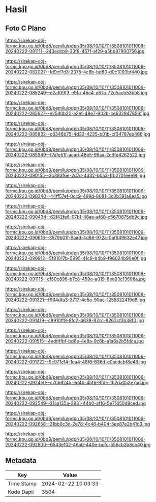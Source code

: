 # Hasil

## Foto C Plano

https://sirekap-obj-formc.kpu.go.id/0bd8/pemilu/pdpr/35/08/10/10/11/3508101011006-20240222-081111--243edcb9-33f8-457f-af29-a5bb87900756.jpg

https://sirekap-obj-formc.kpu.go.id/0bd8/pemilu/pdpr/35/08/10/10/11/3508101011006-20240222-082027--fd9cf7d3-2375-4c8b-bd60-d0c1093bf440.jpg

https://sirekap-obj-formc.kpu.go.id/0bd8/pemilu/pdpr/35/08/10/10/11/3508101011006-20240222-085249--e2af09f3-e9fa-45c4-a67a-72d5acb53bb8.jpg

https://sirekap-obj-formc.kpu.go.id/0bd8/pemilu/pdpr/35/08/10/10/11/3508101011006-20240222-085627--e25d0b20-a2ef-48e7-902b-ce632947856f.jpg

https://sirekap-obj-formc.kpu.go.id/0bd8/pemilu/pdpr/35/08/10/10/11/3508101011006-20240222-085832--c6346b75-4d32-4235-b01b-cf34787eb466.jpg

https://sirekap-obj-formc.kpu.go.id/0bd8/pemilu/pdpr/35/08/10/10/11/3508101011006-20240222-085949--f7afe51f-acad-48e5-99aa-2c6fe4262522.jpg

https://sirekap-obj-formc.kpu.go.id/0bd8/pemilu/pdpr/35/08/10/10/11/3508101011006-20240222-090155--2b383f6e-2d7d-4d32-b0a3-ffb2701eee9f.jpg

https://sirekap-obj-formc.kpu.go.id/0bd8/pemilu/pdpr/35/08/10/10/11/3508101011006-20240222-090340--44ff57ef-0cc9-489d-8081-3c0b391a8ea5.jpg

https://sirekap-obj-formc.kpu.go.id/0bd8/pemilu/pdpr/35/08/10/10/11/3508101011006-20240222-090434--62f42fe6-07b1-48ae-af60-c5670875db9c.jpg

https://sirekap-obj-formc.kpu.go.id/0bd8/pemilu/pdpr/35/08/10/10/11/3508101011006-20240222-090616--3579b01f-9aad-4d86-972a-0af649632e47.jpg

https://sirekap-obj-formc.kpu.go.id/0bd8/pemilu/pdpr/35/08/10/10/11/3508101011006-20240222-090912--5f81017b-5995-41c9-b4b9-f96024b90e0f.jpg

https://sirekap-obj-formc.kpu.go.id/0bd8/pemilu/pdpr/35/08/10/10/11/3508101011006-20240222-091115--c150c896-b7c8-459e-a019-8ea93c13698a.jpg

https://sirekap-obj-formc.kpu.go.id/0bd8/pemilu/pdpr/35/08/10/10/11/3508101011006-20240222-091321--f904dfa3-3717-4e5a-90ac-1255322419d8.jpg

https://sirekap-obj-formc.kpu.go.id/0bd8/pemilu/pdpr/35/08/10/10/11/3508101011006-20240222-091419--c8910ff9-8fc2-4638-87cc-9263cf3b38f0.jpg

https://sirekap-obj-formc.kpu.go.id/0bd8/pemilu/pdpr/35/08/10/10/11/3508101011006-20240222-091515--4edf4fbf-bd6e-4e8a-9c6b-a1a6a2b5fdca.jpg

https://sirekap-obj-formc.kpu.go.id/0bd8/pemilu/pdpr/35/08/10/10/11/3508101011006-20240222-091722--9c971e14-1ea4-48f6-836d-e0acdcbf8e49.jpg

https://sirekap-obj-formc.kpu.go.id/0bd8/pemilu/pdpr/35/08/10/10/11/3508101011006-20240222-092450--c70b6245-ed4b-45f6-9fde-1b2da053e7ad.jpg

https://sirekap-obj-formc.kpu.go.id/0bd8/pemilu/pdpr/35/08/10/10/11/3508101011006-20240222-092549--21aa135a-2931-44b0-af16-5e71650d9ced.jpg

https://sirekap-obj-formc.kpu.go.id/0bd8/pemilu/pdpr/35/08/10/10/11/3508101011006-20240222-092658--21bb0c3d-2e78-4c48-b404-5ee87e2b41d3.jpg

https://sirekap-obj-formc.kpu.go.id/0bd8/pemilu/pdpr/35/08/10/10/11/3508101011006-20240222-092800--6543e102-46a0-440e-bcfc-556cb2b8cb40.jpg


## Metadata

| Key        | Value               |
| ---------- | ------------------- |
| Time Stamp | 2024-02-22 10:03:33 |
| Kode Dapil | 3504                |




